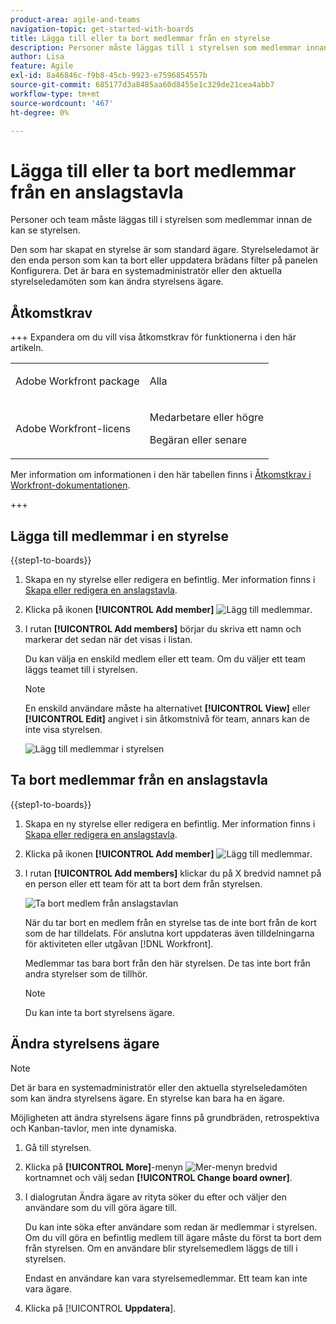 ```yaml
---
product-area: agile-and-teams
navigation-topic: get-started-with-boards
title: Lägga till eller ta bort medlemmar från en styrelse
description: Personer måste läggas till i styrelsen som medlemmar innan de kan se styrelsen och tilldelas kort.
author: Lisa
feature: Agile
exl-id: 8a46846c-f9b8-45cb-9923-e7596854557b
source-git-commit: 685177d3a8485aa60d8455e1c329de21cea4abb7
workflow-type: tm+mt
source-wordcount: '467'
ht-degree: 0%

---
```


# Lägga till eller ta bort medlemmar från en anslagstavla

Personer och team måste läggas till i styrelsen som medlemmar innan de kan se styrelsen.

Den som har skapat en styrelse är som standard ägare. Styrelseledamot är den enda person som kan ta bort eller uppdatera brädans filter på panelen Konfigurera. Det är bara en systemadministratör eller den aktuella styrelseledamöten som kan ändra styrelsens ägare.

## Åtkomstkrav

+++ Expandera om du vill visa åtkomstkrav för funktionerna i den här artikeln.

<table style="table-layout:auto"> 
 <col> 
 <col> 
 <tbody> 
  <tr> 
   <td role="rowheader">Adobe Workfront package</td> 
   <td> <p>Alla</p> </td> 
  </tr> 
  <tr> 
   <td role="rowheader">Adobe Workfront-licens</td> 
   <td> 
   <p>Medarbetare eller högre</p> 
   <p>Begäran eller senare</p>
   </td> 
  </tr> 
 </tbody> 
</table>

Mer information om informationen i den här tabellen finns i [Åtkomstkrav i Workfront-dokumentationen](/help/quicksilver/administration-and-setup/add-users/access-levels-and-object-permissions/access-level-requirements-in-documentation.md).

+++

## Lägga till medlemmar i en styrelse

{{step1-to-boards}}

1. Skapa en ny styrelse eller redigera en befintlig. Mer information finns i [Skapa eller redigera en anslagstavla](../../agile/get-started-with-boards/create-edit-board.md).
1. Klicka på ikonen **[!UICONTROL Add member]** ![Lägg till medlemmar](assets/boards-addmember-spectrum-25x25.png).
1. I rutan **[!UICONTROL Add members]** börjar du skriva ett namn och markerar det sedan när det visas i listan.

   Du kan välja en enskild medlem eller ett team. Om du väljer ett team läggs teamet till i styrelsen.

   >[!NOTE]
   >
   >En enskild användare måste ha alternativet **[!UICONTROL View]** eller **[!UICONTROL Edit]** angivet i sin åtkomstnivå för team, annars kan de inte visa styrelsen.


   ![Lägg till medlemmar i styrelsen](assets/boards-add-members.png)

## Ta bort medlemmar från en anslagstavla

{{step1-to-boards}}

1. Skapa en ny styrelse eller redigera en befintlig. Mer information finns i [Skapa eller redigera en anslagstavla](../../agile/get-started-with-boards/create-edit-board.md).
1. Klicka på ikonen **[!UICONTROL Add member]** ![Lägg till medlemmar](assets/boards-addmember-spectrum-25x25.png).
1. I rutan **[!UICONTROL Add members]** klickar du på X bredvid namnet på en person eller ett team för att ta bort dem från styrelsen.

   ![Ta bort medlem från anslagstavlan](assets/boards-remove-member-from-board-350x367.png)

   När du tar bort en medlem från en styrelse tas de inte bort från de kort som de har tilldelats. För anslutna kort uppdateras även tilldelningarna för aktiviteten eller utgåvan [!DNL Workfront].

   Medlemmar tas bara bort från den här styrelsen. De tas inte bort från andra styrelser som de tillhör.

   >[!NOTE]
   >
   >Du kan inte ta bort styrelsens ägare.

## Ändra styrelsens ägare

>[!NOTE]
>
>Det är bara en systemadministratör eller den aktuella styrelseledamöten som kan ändra styrelsens ägare. En styrelse kan bara ha en ägare.
>
>Möjligheten att ändra styrelsens ägare finns på grundbräden, retrospektiva och Kanban-tavlor, men inte dynamiska.

1. Gå till styrelsen.
1. Klicka på **[!UICONTROL More]**-menyn ![Mer-menyn](assets/more-icon-spectrum.png) bredvid kortnamnet och välj sedan **[!UICONTROL Change board owner]**.
1. I dialogrutan Ändra ägare av rityta söker du efter och väljer den användare som du vill göra ägare till.

   Du kan inte söka efter användare som redan är medlemmar i styrelsen. Om du vill göra en befintlig medlem till ägare måste du först ta bort dem från styrelsen. Om en användare blir styrelsemedlem läggs de till i styrelsen.

   Endast en användare kan vara styrelsemedlemmar. Ett team kan inte vara ägare.

1. Klicka på [!UICONTROL **Uppdatera**].
